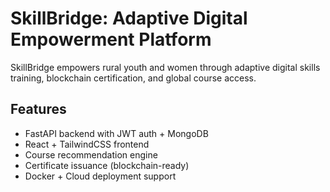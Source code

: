 # SkillBridge: Adaptive Digital Empowerment Platform

SkillBridge empowers rural youth and women through adaptive digital skills training, blockchain certification, and global course access.

## Features
- FastAPI backend with JWT auth + MongoDB
- React + TailwindCSS frontend
- Course recommendation engine
- Certificate issuance (blockchain-ready)
- Docker + Cloud deployment support
